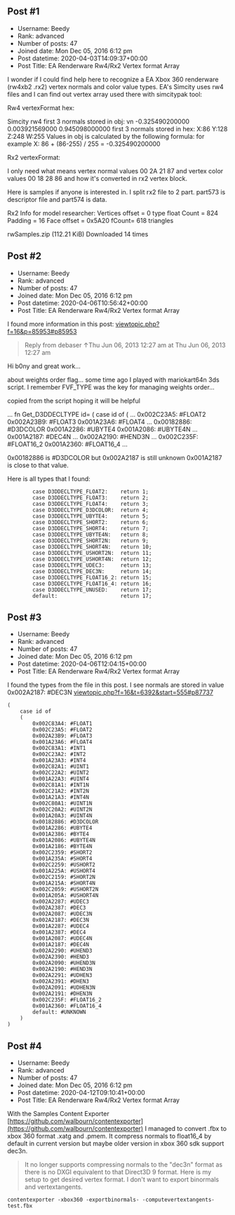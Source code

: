 ## Post #1
- Username: Beedy
- Rank: advanced
- Number of posts: 47
- Joined date: Mon Dec 05, 2016 6:12 pm
- Post datetime: 2020-04-03T14:09:37+00:00
- Post Title: EA Renderware Rw4/Rx2 Vertex format Array

I wonder if I could find help here to recognize a EA Xbox 360 renderware (rw4xb2 .rx2) vertex normals and color value types. EA's Simcity uses rw4 files and I can find out vertex array used there with simcitypak tool:


Rw4 vertexFormat hex:


Simcity rw4 first 3 normals stored in obj:
vn  -0.325490200000 0.003921569000 0.945098000000
first 3 normals stored in hex:
X:86 Y:128 Z:248 W:255
Values in obj is calculated by the following formula:
for example X: 86 + (86-255) / 255 = -0.325490200000

Rx2 vertexFormat:


I only need what means vertex normal values 00 2A 21 87 and vertex color values 00 18 28 86 and how it's converted in rx2 vertex block.

Here is samples if anyone is interested in. I split rx2 file to 2 part. part573 is descriptor file and part574 is data.

Rx2 Info for model researcher:
Vertices offset = 0 type float
Count = 824
Padding = 16
Face offset = 0x5A20
fCount= 618 triangles


 rwSamples.zip
(112.21 KiB) Downloaded 14 times
## Post #2
- Username: Beedy
- Rank: advanced
- Number of posts: 47
- Joined date: Mon Dec 05, 2016 6:12 pm
- Post datetime: 2020-04-06T10:56:42+00:00
- Post Title: EA Renderware Rw4/Rx2 Vertex format Array

I found more information in this post:
[viewtopic.php?f=16&p=85953#p85953](https://forum.xentax.com/viewtopic.php?f=16&p=85953#p85953)

> Reply from debaser ↑Thu Jun 06, 2013 12:27 am at Thu Jun 06, 2013 12:27 am
>
> 
Hi b0ny and great work...

about weights order flag... some time ago I played with mariokart64n 3ds script.
I remember FVF_TYPE was the key for managing weights order...

copied from the script hoping it will be helpful

...
fn Get_D3DDECLTYPE id= 
(
	case id of 
	(
		...
		0x002C23A5: #FLOAT2
		0x002A23B9: #FLOAT3
		0x001A23A6: #FLOAT4
		...
		0x00182886: #D3DCOLOR
		0x001A2286: #UBYTE4
		0x001A2086: #UBYTE4N
		...
		0x001A2187: #DEC4N
		...
		0x002A2190: #HEND3N
		...
		0x002C235F: #FLOAT16_2
		0x001A2360: #FLOAT16_4
...

0x00182886 is #D3DCOLOR
but
0x002A2187 is still unknown
0x001A2187 is close to that value.

Here is all types that I found:

```
        case D3DDECLTYPE_FLOAT2:    return 1;
        case D3DDECLTYPE_FLOAT3:    return 2;
        case D3DDECLTYPE_FLOAT4:    return 3;
        case D3DDECLTYPE_D3DCOLOR:  return 4;
        case D3DDECLTYPE_UBYTE4:    return 5;
        case D3DDECLTYPE_SHORT2:    return 6;
        case D3DDECLTYPE_SHORT4:    return 7;
        case D3DDECLTYPE_UBYTE4N:   return 8;
        case D3DDECLTYPE_SHORT2N:   return 9;
        case D3DDECLTYPE_SHORT4N:   return 10;
        case D3DDECLTYPE_USHORT2N:  return 11;
        case D3DDECLTYPE_USHORT4N:  return 12;
        case D3DDECLTYPE_UDEC3:     return 13;
        case D3DDECLTYPE_DEC3N:     return 14;
        case D3DDECLTYPE_FLOAT16_2: return 15;
        case D3DDECLTYPE_FLOAT16_4: return 16;
        case D3DDECLTYPE_UNUSED:    return 17;
        default:                    return 17;
```
## Post #3
- Username: Beedy
- Rank: advanced
- Number of posts: 47
- Joined date: Mon Dec 05, 2016 6:12 pm
- Post datetime: 2020-04-06T12:04:15+00:00
- Post Title: EA Renderware Rw4/Rx2 Vertex format Array

I found the types from the file in this post. I see normals are stored in value 0x002A2187: #DEC3N
[viewtopic.php?f=16&t=6392&start=555#p87737](https://forum.xentax.com/viewtopic.php?f=16&t=6392&start=555#p87737)

```
(
	case id of 
	(
		0x002C83A4: #FLOAT1
		0x002C23A5: #FLOAT2
		0x002A23B9: #FLOAT3
		0x001A23A6: #FLOAT4
		0x002C83A1: #INT1
		0x002C23A2: #INT2
		0x001A23A3: #INT4
		0x002C82A1: #UINT1
		0x002C22A2: #UINT2
		0x001A22A3: #UINT4
		0x002C81A1: #INT1N
		0x002C21A2: #INT2N
		0x001A21A3: #INT4N
		0x002C80A1: #UINT1N
		0x002C20A2: #UINT2N
		0x001A20A3: #UINT4N
		0x00182886: #D3DCOLOR
		0x001A2286: #UBYTE4
		0x001A2386: #BYTE4
		0x001A2086: #UBYTE4N
		0x001A2186: #BYTE4N
		0x002C2359: #SHORT2
		0x001A235A: #SHORT4
		0x002C2259: #USHORT2
		0x001A225A: #USHORT4
		0x002C2159: #SHORT2N
		0x001A215A: #SHORT4N
		0x002C2059: #USHORT2N
		0x001A205A: #USHORT4N
		0x002A2287: #UDEC3
		0x002A2387: #DEC3
		0x002A2087: #UDEC3N
		0x002A2187: #DEC3N
		0x001A2287: #UDEC4
		0x001A2387: #DEC4
		0x001A2087: #UDEC4N
		0x001A2187: #DEC4N
		0x002A2290: #UHEND3
		0x002A2390: #HEND3
		0x002A2090: #UHEND3N
		0x002A2190: #HEND3N
		0x002A2291: #UDHEN3
		0x002A2391: #DHEN3
		0x002A2091: #UDHEN3N
		0x002A2191: #DHEN3N
		0x002C235F: #FLOAT16_2
		0x001A2360: #FLOAT16_4
		default: #UNKNOWN
	)	
)
```
## Post #4
- Username: Beedy
- Rank: advanced
- Number of posts: 47
- Joined date: Mon Dec 05, 2016 6:12 pm
- Post datetime: 2020-04-12T09:10:41+00:00
- Post Title: EA Renderware Rw4/Rx2 Vertex format Array

With the Samples Content Exporter [https://github.com/walbourn/contentexporter](https://github.com/walbourn/contentexporter) I managed to convert .fbx to xbox 360 format .xatg and .pmem. It compress normals to float16_4 by default in current version but maybe older version in xbox 360 sdk support dec3n.  
> It no longer supports compressing normals to the "dec3n" format as there is no DXGI equivalent to that Direct3D 9 format.
Here is my setup to get desired vertex format. I don't want to export binormals and vertextangents.

```
contentexporter -xbox360 -exportbinormals- -computevertextangents- test.fbx
```
